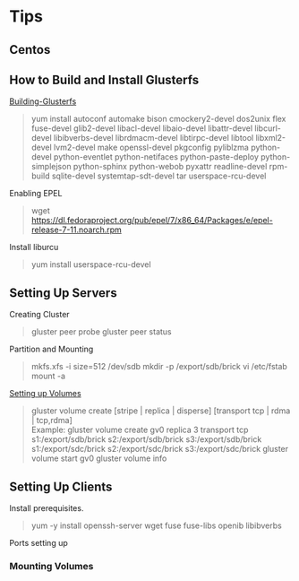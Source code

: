 # Tips #
## Centos ##
## How to Build and Install Glusterfs ##
[Building-Glusterfs](https://docs.gluster.org/en/latest/Developer-guide/Building-GlusterFS/)
> yum install autoconf automake bison cmockery2-devel dos2unix flex fuse-devel glib2-devel libacl-devel libaio-devel libattr-devel libcurl-devel libibverbs-devel librdmacm-devel libtirpc-devel libtool libxml2-devel lvm2-devel make openssl-devel pkgconfig pyliblzma python-devel python-eventlet python-netifaces python-paste-deploy python-simplejson python-sphinx python-webob pyxattr readline-devel rpm-build sqlite-devel systemtap-sdt-devel tar userspace-rcu-devel

Enabling EPEL  
> wget https://dl.fedoraproject.org/pub/epel/7/x86_64/Packages/e/epel-release-7-11.noarch.rpm

Install liburcu  
> yum install userspace-rcu-devel

## Setting Up Servers ##
Creating Cluster
> gluster peer probe <server>
> gluster peer status  

Partition and Mounting

> mkfs.xfs -i size=512 /dev/sdb
> mkdir -p /export/sdb/brick
> vi /etc/fstab
> mount -a

[Setting up Volumes](https://docs.gluster.org/en/latest/Administrator%20Guide/Setting%20Up%20Volumes/)
> gluster volume create [stripe | replica | disperse] [transport tcp | rdma | tcp,rdma]  
Example:
> gluster volume create gv0 replica 3 transport tcp s1:/export/sdb/brick s2:/export/sdb/brick s3:/export/sdb/brick s1:/export/sdc/brick s2:/export/sdc/brick s3:/export/sdc/brick
> gluster volume start gv0
> gluster volume info

## Setting Up Clients ##
Install prerequisites.
> yum -y install openssh-server wget fuse fuse-libs openib libibverbs   

Ports setting up
### Mounting Volumes ###


